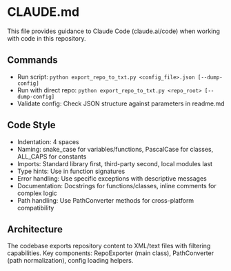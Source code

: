 # CLAUDE.md

This file provides guidance to Claude Code (claude.ai/code) when working with code in this repository.

## Commands
- Run script: `python export_repo_to_txt.py <config_file>.json [--dump-config]`
- Run with direct repo: `python export_repo_to_txt.py <repo_root> [--dump-config]`
- Validate config: Check JSON structure against parameters in readme.md

## Code Style
- Indentation: 4 spaces
- Naming: snake_case for variables/functions, PascalCase for classes, ALL_CAPS for constants
- Imports: Standard library first, third-party second, local modules last
- Type hints: Use in function signatures
- Error handling: Use specific exceptions with descriptive messages
- Documentation: Docstrings for functions/classes, inline comments for complex logic
- Path handling: Use PathConverter methods for cross-platform compatibility

## Architecture
The codebase exports repository content to XML/text files with filtering capabilities.
Key components: RepoExporter (main class), PathConverter (path normalization), config loading helpers.